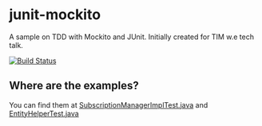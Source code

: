 junit-mockito
=============

A sample on TDD with Mockito and JUnit. Initially created for TIM w.e tech talk.

[![Build Status](https://travis-ci.org/rashidi/junit-mockito.svg?branch=master)](https://travis-ci.org/rashidi/junit-mockito)

## Where are the examples?
You can find them at [SubscriptionManagerImplTest.java][1] and [EntityHelperTest.java][2]

[1]: https://github.com/rashidi/junit-mockito/blob/master/src/test/java/com/timwe/sg/apac/techtalk/tdd/subscription/SubscriptionManagerImplTest.java
[2]: https://github.com/rashidi/junit-mockito/blob/master/src/test/java/com/timwe/sg/apac/techtalk/tdd/entity/EntityHelperTest.java